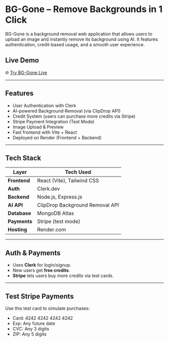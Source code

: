 # BG-Gone – Remove Backgrounds in 1 Click

BG-Gone is a background removal web application that allows users to upload an image and instantly remove its background using AI. It features authentication, credit-based usage, and a smooth user experience.


##  Live Demo

🌐 [Try BG-Gone Live](https://bg-gone.onrender.com)


---

##  Features

- User Authentication with Clerk
- AI-powered Background Removal (via ClipDrop API)
- Credit System (users can purchase more credits via Stripe)
- Stripe Payment Integration (Test Mode)
- Image Upload & Preview
- Fast frontend with Vite + React
- Deployed on Render (Frontend + Backend)

---

##  Tech Stack

| Layer        | Tech Used                        |
|--------------|----------------------------------|
| **Frontend** | React (Vite), Tailwind CSS       |
| **Auth**     | Clerk.dev                        |
| **Backend**  | Node.js, Express.js              |
| **AI API**   | ClipDrop Background Removal API  |
| **Database** | MongoDB Atlas                    |
| **Payments** | Stripe (test mode)               |
| **Hosting**  | Render.com                       |


---

##  Auth & Payments

- Uses **Clerk** for login/signup.
- New users get **free credits**.
- **Stripe** lets users buy more credits via test cards.

---

##  Test Stripe Payments

Use this test card to simulate purchases:

- Card: 4242 4242 4242 4242
- Exp: Any future date
- CVC: Any 3 digits
- ZIP: Any 5 digits